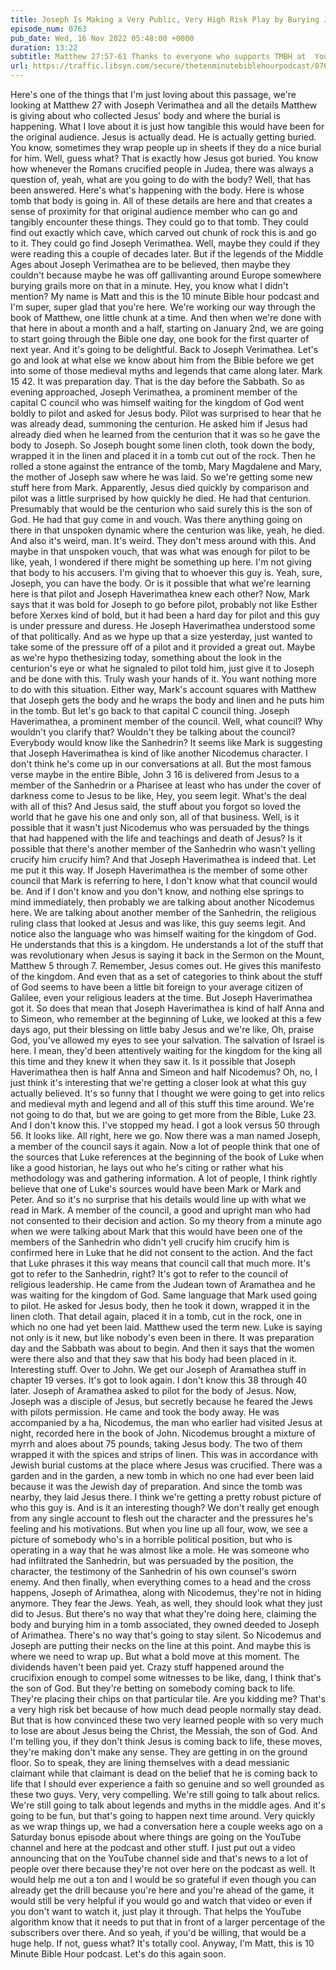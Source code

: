 ```yaml
---
title: Joseph Is Making a Very Public, Very High Risk Play by Burying Jesus
episode_num: 0763
pub_date: Wed, 16 Nov 2022 05:48:00 +0000
duration: 13:22
subtitle: Matthew 27:57-61 Thanks to everyone who supports TMBH at  You're the reason we can all do this together!  Music written and performed by 
url: https://traffic.libsyn.com/secure/thetenminutebiblehourpodcast/0763_-_Joseph_Is_Making_a_Very_Public_Very_High_Risk_Play_by_Burying_Jesus.mp3
---
```


 Here's one of the things that I'm just loving about this passage, we're looking at Matthew 27 with Joseph Verimathea and all the details Matthew is giving about who collected Jesus' body and where the burial is happening. What I love about it is just how tangible this would have been for the original audience. Jesus is actually dead. He is actually getting buried. You know, sometimes they wrap people up in sheets if they do a nice burial for him. Well, guess what? That is exactly how Jesus got buried. You know how whenever the Romans crucified people in Judea, there was always a question of, yeah, what are you going to do with the body? Well, that has been answered. Here's what's happening with the body. Here is whose tomb that body is going in. All of these details are here and that creates a sense of proximity for that original audience member who can go and tangibly encounter these things. They could go to that tomb. They could find out exactly which cave, which carved out chunk of rock this is and go to it. They could go find Joseph Verimathea. Well, maybe they could if they were reading this a couple of decades later. But if the legends of the Middle Ages about Joseph Verimathea are to be believed, then maybe they couldn't because maybe he was off gallivanting around Europe somewhere burying grails more on that in a minute. Hey, you know what I didn't mention? My name is Matt and this is the 10 minute Bible hour podcast and I'm super, super glad that you're here. We're working our way through the book of Matthew, one little chunk at a time. And then when we're done with that here in about a month and a half, starting on January 2nd, we are going to start going through the Bible one day, one book for the first quarter of next year. And it's going to be delightful. Back to Joseph Verimathea. Let's go and look at what else we know about him from the Bible before we get into some of those medieval myths and legends that came along later. Mark 15 42. It was preparation day. That is the day before the Sabbath. So as evening approached, Joseph Verimathea, a prominent member of the capital C council who was himself waiting for the kingdom of God went boldly to pilot and asked for Jesus body. Pilot was surprised to hear that he was already dead, summoning the centurion. He asked him if Jesus had already died when he learned from the centurion that it was so he gave the body to Joseph. So Joseph bought some linen cloth, took down the body, wrapped it in the linen and placed it in a tomb cut out of the rock. Then he rolled a stone against the entrance of the tomb, Mary Magdalene and Mary, the mother of Joseph saw where he was laid. So we're getting some new stuff here from Mark. Apparently, Jesus died quickly by comparison and pilot was a little surprised by how quickly he died. He had that centurion. Presumably that would be the centurion who said surely this is the son of God. He had that guy come in and vouch. Was there anything going on there in that unspoken dynamic where the centurion was like, yeah, he died. And also it's weird, man. It's weird. They don't mess around with this. And maybe in that unspoken vouch, that was what was enough for pilot to be like, yeah, I wondered if there might be something up here. I'm not giving that body to his accusers. I'm giving that to whoever this guy is. Yeah, sure, Joseph, you can have the body. Or is it possible that what we're learning here is that pilot and Joseph Haverimathea knew each other? Now, Mark says that it was bold for Joseph to go before pilot, probably not like Esther before Xerxes kind of bold, but it had been a hard day for pilot and this guy is under pressure and duress. He Joseph Haverimathea understood some of that politically. And as we hype up that a size yesterday, just wanted to take some of the pressure off of a pilot and it provided a great out. Maybe as we're hypo thethesizing today, something about the look in the centurion's eye or what he signaled to pilot told him, just give it to Joseph and be done with this. Truly wash your hands of it. You want nothing more to do with this situation. Either way, Mark's account squares with Matthew that Joseph gets the body and he wraps the body and linen and he puts him in the tomb. But let's go back to that capital C council thing. Joseph Haverimathea, a prominent member of the council. Well, what council? Why wouldn't you clarify that? Wouldn't they be talking about the council? Everybody would know like the Sanhedrin? It seems like Mark is suggesting that Joseph Haverimathea is kind of like another Nicodemus character. I don't think he's come up in our conversations at all. But the most famous verse maybe in the entire Bible, John 3 16 is delivered from Jesus to a member of the Sanhedrin or a Pharisee at least who has under the cover of darkness come to Jesus to be like, Hey, you seem legit. What's the deal with all of this? And Jesus said, the stuff about you forgot so loved the world that he gave his one and only son, all of that business. Well, is it possible that it wasn't just Nicodemus who was persuaded by the things that had happened with the life and teachings and death of Jesus? Is it possible that there's another member of the Sanhedrin who wasn't yelling crucify him crucify him? And that Joseph Haverimathea is indeed that. Let me put it this way. If Joseph Haverimathea is the member of some other council that Mark is referring to here, I don't know what that council would be. And if I don't know and you don't know, and nothing else springs to mind immediately, then probably we are talking about another Nicodemus here. We are talking about another member of the Sanhedrin, the religious ruling class that looked at Jesus and was like, this guy seems legit. And notice also the language who was himself waiting for the kingdom of God. He understands that this is a kingdom. He understands a lot of the stuff that was revolutionary when Jesus is saying it back in the Sermon on the Mount, Matthew 5 through 7. Remember, Jesus comes out. He gives this manifesto of the kingdom. And even that as a set of categories to think about the stuff of God seems to have been a little bit foreign to your average citizen of Galilee, even your religious leaders at the time. But Joseph Haverimathea got it. So does that mean that Joseph Haverimathea is kind of half Anna and to Simeon, who remember at the beginning of Luke, we looked at this a few days ago, put their blessing on little baby Jesus and we're like, Oh, praise God, you've allowed my eyes to see your salvation. The salvation of Israel is here. I mean, they'd been attentively waiting for the kingdom for the king all this time and they knew it when they saw it. Is it possible that Joseph Haverimathea then is half Anna and Simeon and half Nicodemus? Oh, no, I just think it's interesting that we're getting a closer look at what this guy actually believed. It's so funny that I thought we were going to get into relics and medieval myth and legend and all of this stuff this time around. We're not going to do that, but we are going to get more from the Bible, Luke 23. And I don't know this. I've stopped my head. I got a look versus 50 through 56. It looks like. All right, here we go. Now there was a man named Joseph, a member of the council says it again. Now a lot of people think that one of the sources that Luke references at the beginning of the book of Luke when like a good historian, he lays out who he's citing or rather what his methodology was and gathering information. A lot of people, I think rightly believe that one of Luke's sources would have been Mark or Mark and Peter. And so it's no surprise that his details would line up with what we read in Mark. A member of the council, a good and upright man who had not consented to their decision and action. So my theory from a minute ago when we were talking about Mark that this would have been one of the members of the Sanhedrin who didn't yell crucify him crucify him is confirmed here in Luke that he did not consent to the action. And the fact that Luke phrases it this way means that council call that much more. It's got to refer to the Sanhedrin, right? It's got to refer to the council of religious leadership. He came from the Judean town of Aramathea and he was waiting for the kingdom of God. Same language that Mark used going to pilot. He asked for Jesus body, then he took it down, wrapped it in the linen cloth. That detail again, placed it in a tomb, cut in the rock, one in which no one had yet been laid. Matthew used the term new. Luke is saying not only is it new, but like nobody's even been in there. It was preparation day and the Sabbath was about to begin. And then it says that the women were there also and that they saw that his body had been placed in it. Interesting stuff. Over to John. We get our Joseph of Aramathea stuff in chapter 19 verses. It's got to look again. I don't know this 38 through 40 later. Joseph of Aramathea asked to pilot for the body of Jesus. Now, Joseph was a disciple of Jesus, but secretly because he feared the Jews with pilots permission. He came and took the body away. He was accompanied by a ha, Nicodemus, the man who earlier had visited Jesus at night, recorded here in the book of John. Nicodemus brought a mixture of myrrh and aloes about 75 pounds, taking Jesus body. The two of them wrapped it with the spices and strips of linen. This was in accordance with Jewish burial customs at the place where Jesus was crucified. There was a garden and in the garden, a new tomb in which no one had ever been laid because it was the Jewish day of preparation. And since the tomb was nearby, they laid Jesus there. I think we're getting a pretty robust picture of who this guy is. And is it an interesting though? We don't really get enough from any single account to flesh out the character and the pressures he's feeling and his motivations. But when you line up all four, wow, we see a picture of somebody who's in a horrible political position, but who is operating in a way that he was almost like a mole. He was someone who had infiltrated the Sanhedrin, but was persuaded by the position, the character, the testimony of the Sanhedrin of his own counsel's sworn enemy. And then finally, when everything comes to a head and the cross happens, Joseph of Arimathea, along with Nicodemus, they're not in hiding anymore. They fear the Jews. Yeah, as well, they should look what they just did to Jesus. But there's no way that what they're doing here, claiming the body and burying him in a tomb associated, they owned deeded to Joseph of Arimathea. There's no way that's going to stay silent. So Nicodemus and Joseph are putting their necks on the line at this point. And maybe this is where we need to wrap up. But what a bold move at this moment. The dividends haven't been paid yet. Crazy stuff happened around the crucifixion enough to compel some witnesses to be like, dang, I think that's the son of God. But they're betting on somebody coming back to life. They're placing their chips on that particular tile. Are you kidding me? That's a very high risk bet because of how much dead people normally stay dead. But that is how convinced these two very learned people with so very much to lose are about Jesus being the Christ, the Messiah, the son of God. And I'm telling you, if they don't think Jesus is coming back to life, these moves, they're making don't make any sense. They are getting in on the ground floor. So to speak, they are lining themselves with a dead messianic claimant while that claimant is dead on the belief that he is coming back to life that I should ever experience a faith so genuine and so well grounded as these two guys. Very, very compelling. We're still going to talk about relics. We're still going to talk about legends and myths in the middle ages. And it's going to be fun, but that's going to happen next time around. Very quickly as we wrap things up, we had a conversation here a couple weeks ago on a Saturday bonus episode about where things are going on the YouTube channel and here at the podcast and other stuff. I just put out a video announcing that on the YouTube channel side and that's news to a lot of people over there because they're not over here on the podcast as well. It would help me out a ton and I would be so grateful if even though you can already get the drill because you're here and you're ahead of the game, it would still be very helpful if you would go and watch that video or even if you don't want to watch it, just play it through. That helps the YouTube algorithm know that it needs to put that in front of a larger percentage of the subscribers over there. And so yeah, if you'd be willing, that would be a huge help. If not, guess what? It's totally cool. Anyway, I'm Matt, this is 10 Minute Bible Hour podcast. Let's do this again soon.